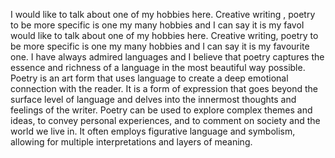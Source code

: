 

I would like to talk about one of my hobbies here. Creative writing , poetry to be more specific is one my many hobbies and I can say it is my favoI would like to talk about one of my hobbies here. Creative writing, poetry to be more specific is one my many hobbies and I can say it is my favourite one. I have always admired languages and I believe that poetry captures the essence and richness of a language in the most beautiful way possible. Poetry is an art form that uses language to create a deep emotional connection with the reader. It is a form of expression that goes beyond the surface level of language and delves into the innermost thoughts and feelings of the writer. Poetry can be used to explore complex themes and ideas, to convey personal experiences, and to comment on society and the world we live in. It often employs figurative language and symbolism, allowing for multiple interpretations and layers of meaning.
